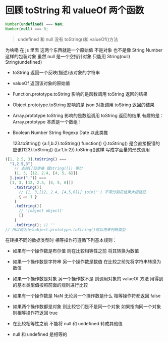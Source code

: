 # 回顾 toString 和 valueOf 两个函数

```js
Number(undefined) === NaN;
Number(null) === 0;
```

> undefined 和 null 没有 toString()和 valueOf()方法

为啥嘞 在 js 里面 这两个东西就是一个原始值 不是对象 也不是像 String Number 这样的包装对象 虽然 null 是一个空指针对象
只能用 String(null) String(undefined)

- toString 返回一个反映(描述)该对象的字符串

- valueOf 返回该对象的原始值

- Function.prototype.toString 影响的是函数调用 toString 返回的结果

- Object.prototype.toString 影响的是 json 对象调用 toString 返回的结果

- Array.prototype.toString 影响的是数组调用 toString 返回的结果 有趣的是：Array.prototype 本质是一个数组！

- Boolean Number String Regexp Date 以此类推

  123.toString()
  {a:1,b:2}.toString()
  function() {}.toString() 是会直接报错的
  应该(123).toString() ({a:1,b:2}).toString()这样 写成字面量的形式调用

```js
([1, 2.5, 3].toString() ===
  "1,2.5,3"[
    // 去掉[]及空格 跟String([]) 等价
    (1, 3, [12, 2.4, [4, 5, 6]])
  ].join(",")) ===
  [1, 3, [12, 2.4, [4, 5, 6]]]
    .toString()(
      // [1, 3,[12, 2.4, [4,5,6]]].join('') 不带分隔符结果大相径庭
      { a: 1 }
    )
    .toString()(
      // '[object object]'
      []
    )
    .toString(); // ''
// 所以说为什么object.prototype.toString()可以用来判断类型
```

在转换不同的数据类型时 相等操作符遵循下列基本规则：

- 如果有一个操作数是布尔值 则在比较相等性之前 将其转换为数值

- 如果一个操作数是字符串 另一个操作数是数值 在比较之前先将字符串转换为数值

- 如果一个操作数是对象 另一个操作数不是 则调用对象的 valueOf 方法 用得到的基本类型值按照前面的规则进行比较

- 如果有一个操作数是 NaN 无论另一个操作数是什么 相等操作符都返回 false

- 如果两个操作数都是对象 则比较它们是不是同一个对象 如果指向同一个对象 则相等操作符返回 true

- 在比较相等性之前 不能将 null 和 undefined 转成其他值

- null 和 undefined 是相等的
